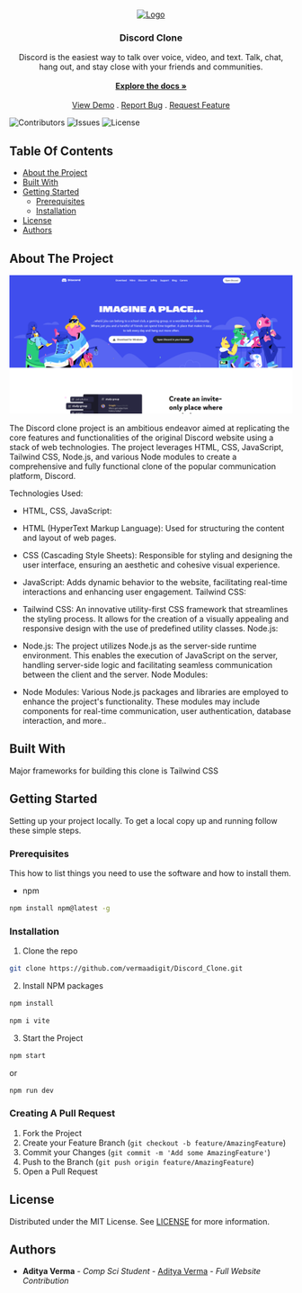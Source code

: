 <br/>
<p align="center">
  <a href="https://github.com/vermaadigit/Discord_Clone">
    <img src="https://www.svgrepo.com/show/353655/discord-icon.svg" alt="Logo" width="80" height="80">
  </a>

  <h3 align="center">Discord Clone</h3>

  <p align="center">
    Discord is the easiest way to talk over voice, video, and text. Talk, chat, hang out, and stay close with your friends and communities.
    <br/>
    <br/>
    <a href="https://github.com/vermaadigit/Discord_Clone"><strong>Explore the docs »</strong></a>
    <br/>
    <br/>
    <a href="https://github.com/vermaadigit/Discord_Clone">View Demo</a>
    .
    <a href="https://github.com/vermaadigit/Discord_Clone/issues">Report Bug</a>
    .
    <a href="https://github.com/vermaadigit/Discord_Clone/issues">Request Feature</a>
  </p>
</p>

![Contributors](https://img.shields.io/github/contributors/vermaadigit/Discord_Clone?color=dark-green) ![Issues](https://img.shields.io/github/issues/vermaadigit/Discord_Clone) ![License](https://img.shields.io/github/license/vermaadigit/Discord_Clone) 

## Table Of Contents

* [About the Project](#about-the-project)
* [Built With](#built-with)
* [Getting Started](#getting-started)
  * [Prerequisites](#prerequisites)
  * [Installation](#installation)
* [License](#license)
* [Authors](#authors)
## About The Project

![Screen Shot](https://github.com/vermaadigit/Discord_Clone/blob/main/Discord%20png.png)

The Discord clone project is an ambitious endeavor aimed at replicating the core features and functionalities of the original Discord website using a stack of web technologies. The project leverages HTML, CSS, JavaScript, Tailwind CSS, Node.js, and various Node modules to create a comprehensive and fully functional clone of the popular communication platform, Discord.

Technologies Used:

- HTML, CSS, JavaScript:

- HTML (HyperText Markup Language): Used for structuring the content and layout of web pages.
- CSS (Cascading Style Sheets): Responsible for styling and designing the user interface, ensuring an aesthetic and cohesive visual experience.
- JavaScript: Adds dynamic behavior to the website, facilitating real-time interactions and enhancing user engagement.
Tailwind CSS:

- Tailwind CSS: An innovative utility-first CSS framework that streamlines the styling process. It allows for the creation of a visually appealing and responsive design with the use of predefined utility classes.
Node.js:

- Node.js: The project utilizes Node.js as the server-side runtime environment. This enables the execution of JavaScript on the server, handling server-side logic and facilitating seamless communication between the client and the server.
Node Modules:

- Node Modules: Various Node.js packages and libraries are employed to enhance the project's functionality. These modules may include components for real-time communication, user authentication, database interaction, and more..

## Built With

Major frameworks for building this clone is Tailwind CSS


## Getting Started

Setting up your project locally.
To get a local copy up and running follow these simple  steps.

### Prerequisites

This how to list things you need to use the software and how to install them.

* npm

```sh
npm install npm@latest -g
```

### Installation



1. Clone the repo

```sh
git clone https://github.com/vermaadigit/Discord_Clone.git
```

2. Install NPM packages

```sh
npm install
```
```sh
npm i vite
```
3. Start the Project

```sh
npm start
```
or

```sh
npm run dev
````


### Creating A Pull Request

1. Fork the Project
2. Create your Feature Branch (`git checkout -b feature/AmazingFeature`)
3. Commit your Changes (`git commit -m 'Add some AmazingFeature'`)
4. Push to the Branch (`git push origin feature/AmazingFeature`)
5. Open a Pull Request

## License

Distributed under the MIT License. See [LICENSE](https://github.com/vermaadigit/Discord_Clone/blob/main/LICENSE.md) for more information.

## Authors

* **Aditya Verma** - *Comp Sci Student* - [Aditya Verma](https://github.com/vermaadigit) - *Full Website Contribution*


